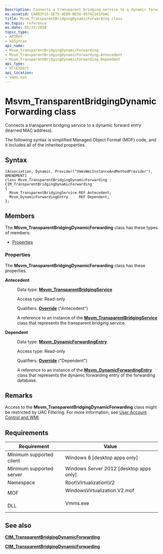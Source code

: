 ```yaml
---
Description: Connects a transparent bridging service to a dynamic forward entry (learned MAC address).
ms.assetid: CA083F15-1E75-4EB9-BE56-95742181FDAC
title: Msvm_TransparentBridgingDynamicForwarding class
ms.topic: reference
ms.date: 05/31/2018
topic_type: 
- APIRef
- kbSyntax
api_name: 
- Msvm_TransparentBridgingDynamicForwarding
- Msvm_TransparentBridgingDynamicForwarding.Antecedent
- Msvm_TransparentBridgingDynamicForwarding.Dependent
api_type: 
- DllExport
api_location: 
- vmms.exe
---
```


# Msvm\_TransparentBridgingDynamicForwarding class

Connects a transparent bridging service to a dynamic forward entry (learned MAC address).

The following syntax is simplified Managed Object Format (MOF) code, and it includes all of the inherited properties.

## Syntax

``` syntax
[Association, Dynamic, Provider("VmmsWmiInstanceAndMethodProvider"), AMENDMENT]
class Msvm_TransparentBridgingDynamicForwarding : CIM_TransparentBridgingDynamicForwarding
{
  Msvm_TransparentBridgingService REF Antecedent;
  Msvm_DynamicForwardingEntry     REF Dependent;
};
```

## Members

The **Msvm\_TransparentBridgingDynamicForwarding** class has these types of members:

-   [Properties](#properties)

### Properties

The **Msvm\_TransparentBridgingDynamicForwarding** class has these properties.

<dl> <dt>

**Antecedent**
</dt> <dd> <dl> <dt>

Data type: **[**Msvm\_TransparentBridgingService**](msvm-transparentbridgingservice.md)**
</dt> <dt>

Access type: Read-only
</dt> <dt>

Qualifiers: [**Override**](/windows/desktop/WmiSdk/standard-qualifiers) ("Antecedent")
</dt> </dl>

A reference to an instance of the [**Msvm\_TransparentBridgingService**](msvm-transparentbridgingservice.md) class that represents the transparent bridging service.

</dd> <dt>

**Dependent**
</dt> <dd> <dl> <dt>

Data type: **[**Msvm\_DynamicForwardingEntry**](msvm-dynamicforwardingentry.md)**
</dt> <dt>

Access type: Read-only
</dt> <dt>

Qualifiers: [**Override**](/windows/desktop/WmiSdk/standard-qualifiers) ("Dependent")
</dt> </dl>

A reference to an instance of the [**Msvm\_DynamicForwardingEntry**](msvm-dynamicforwardingentry.md) class that represents the dynamic forwarding entry of the forwarding database.

</dd> </dl>

## Remarks

Access to the **Msvm\_TransparentBridgingDynamicForwarding** class might be restricted by UAC Filtering. For more information, see [User Account Control and WMI](/windows/desktop/WmiSdk/user-account-control-and-wmi).

## Requirements



| Requirement | Value |
|-------------------------------------|---------------------------------------------------------------------------------------------------------|
| Minimum supported client<br/> | Windows 8 \[desktop apps only\]<br/>                                                              |
| Minimum supported server<br/> | Windows Server 2012 \[desktop apps only\]<br/>                                                    |
| Namespace<br/>                | Root\\Virtualization\\V2<br/>                                                                     |
| MOF<br/>                      | <dl> <dt>WindowsVirtualization.V2.mof</dt> </dl> |
| DLL<br/>                      | <dl> <dt>Vmms.exe</dt> </dl>                     |



## See also

<dl> <dt>

[**CIM\_TransparentBridgingDynamicForwarding**](cim-transparentbridgingdynamicforwarding.md)
</dt> <dt>

[**CIM\_TransparentBridgingDynamicForwarding**](/previous-versions/windows/desktop/clushyperv/cim-transparentbridgingdynamicforwarding)
</dt> </dl>

 

